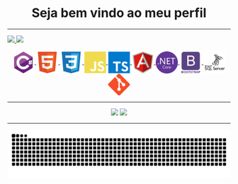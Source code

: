 <h1 align="center"> Seja bem vindo ao meu perfil </h1>
<hr />

<div>
  <a href="https://github.com/thiagojds">
  <img height="180em" src="https://github-readme-stats.vercel.app/api?username=thiagojds&show_icons=true&theme=dark&include_all_commits=true&count_private=true"/>
  <img height="180em" src="https://github-readme-stats.vercel.app/api/top-langs/?username=thiagojds&layout=compact&langs_count=7&theme=dark"/>
</div>
  
<div align="center" style="display: inline_block"><br>
  <img align="center" alt="Csharp" height="50" width="50" src="https://raw.githubusercontent.com/devicons/devicon/master/icons/csharp/csharp-original.svg"/>
  <img align="center" alt="HTML" height="50" width="50" src="https://raw.githubusercontent.com/devicons/devicon/master/icons/html5/html5-original.svg"/>
  <img align="center" alt="CSS" height="50" width="50" src="https://raw.githubusercontent.com/devicons/devicon/master/icons/css3/css3-original.svg"/>
  <img align="center" alt="Js" height="50" width="50" src="https://raw.githubusercontent.com/devicons/devicon/master/icons/javascript/javascript-plain.svg"/>
  <img align="center" alt="Ts" height="50" width="50" src="https://raw.githubusercontent.com/devicons/devicon/master/icons/typescript/typescript-plain.svg"/>
  <img align="center" alt="AngularJs" height="50" width="50" src="https://github.com/devicons/devicon/blob/master/icons/angularjs/angularjs-original.svg"/>
  <img align="center" alt="DotNetCore" height="50" width="50" src="https://github.com/devicons/devicon/blob/master/icons/dotnetcore/dotnetcore-original.svg"/>
  <img align="center" alt="Bootstrap" height="50" width="50" src="https://github.com/devicons/devicon/blob/master/icons/bootstrap/bootstrap-plain-wordmark.svg"/>
  <img align="center" alt="SqlServer" height="50" width="50" src="https://github.com/devicons/devicon/blob/master/icons/microsoftsqlserver/microsoftsqlserver-plain-wordmark.svg"/>
  <img align="center" alt="Git" height="50" width="50" src="https://raw.githubusercontent.com/devicons/devicon/master/icons/git/git-original.svg"/>
</div>
<hr /> 
  
<div  align="center">
  <a href = "mailto:thiagojds89@gmail.com"><img src="https://img.shields.io/badge/-Gmail-%23333?style=for-the-badge&logo=gmail&logoColor=white" target="_blank"></a>
  <a href="https://www.linkedin.com/in/thiago-jds/" target="_blank"><img src="https://img.shields.io/badge/-LinkedIn-%230077B5?style=for-the-badge&logo=linkedin&logoColor=white" target="_blank"></a> 
</div>
  
<hr />
  
 ![Snake Animation](https://github.com/thiagojds/thiagojds/blob/output/github-contribution-grid-snake.svg)
